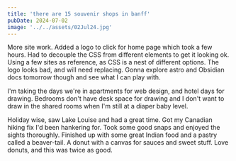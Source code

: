 ```yaml
---
title: 'there are 15 souvenir shops in banff'
pubDate: 2024-07-02
image: '../../assets/02Jul24.jpg'
---
```

More site work. Added a logo to click for home page which took a few hours. Had to decouple the CSS from different elements to get it looking ok. Using a few sites as reference, as CSS is a nest of different options. The logo looks bad, and will need replacing. Gonna explore astro and Obsidian docs tomorrow though and see what I can play with.

I'm taking the days we're in apartments for web design, and hotel days for drawing. Bedrooms don't have desk space for drawing and I don't want to draw in the shared rooms when I'm still at a diaper baby level.

Holiday wise, saw Lake Louise and had a great time. Got my Canadian hiking fix I'd been hankering for. Took some good snaps and enjoyed the sights thoroughly. Finished up with some great Indian food and a pastry called a beaver-tail. A donut with a canvas for sauces and sweet stuff. Love donuts, and this was twice as good. 